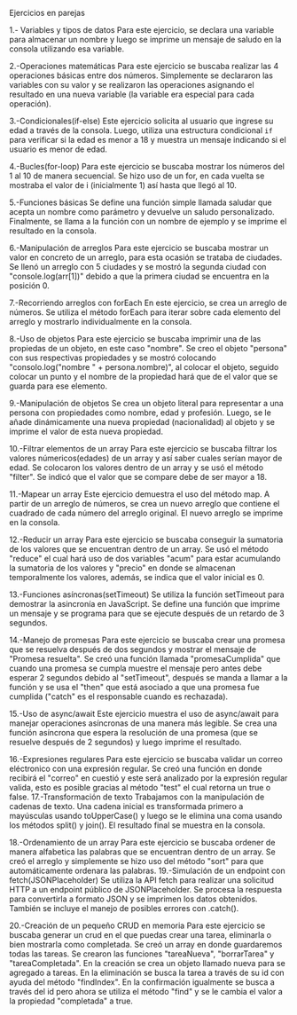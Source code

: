 Ejercicios en parejas

1.- Variables y tipos de datos
  Para este ejercicio, se declara una variable para almacenar un nombre y luego se imprime un mensaje de saludo en la consola utilizando esa variable.

2.-Operaciones matemáticas
  Para este ejercicio se buscaba realizar las 4 operaciones básicas entre dos números.
  Simplemente se declararon las variables con su valor y se realizaron las operaciones asignando el resultado en una nueva variable (la variable era especial para cada operación).
  
3.-Condicionales(if-else)
  Este ejercicio solicita al usuario que ingrese su edad a través de la consola. Luego, utiliza una estructura condicional `if` para verificar si la edad es menor a 18 y muestra un mensaje indicando si el usuario es menor de edad.

4.-Bucles(for-loop)
  Para este ejercicio se buscaba mostrar los números del 1 al 10 de manera secuencial.
  Se hizo uso de un for, en cada vuelta se mostraba el valor de i (inicialmente 1) así hasta que llegó al 10.
  
5.-Funciones básicas
  Se define una función simple llamada saludar que acepta un nombre como parámetro y devuelve un saludo personalizado. Finalmente, se llama a la función con un nombre de ejemplo y se imprime el resultado en la consola.

6.-Manipulación de arreglos
  Para este ejercicio se buscaba mostrar un valor en concreto de un arreglo, para esta ocasión se trataba de ciudades.
  Se llenó un arreglo con 5 ciudades y se mostró la segunda ciudad con "console.log(arr[1])" debido a que la primera ciudad se encuentra en la posición 0.
  
7.-Recorriendo arreglos con forEach
  En este ejercicio, se crea un arreglo de números. Se utiliza el método forEach para iterar sobre cada elemento del arreglo y mostrarlo individualmente en la consola.

8.-Uso de objetos
  Para este ejercicio se buscaba imprimir una de las propiedas de un objeto, en este caso "nombre".
  Se creo el objeto "persona" con sus respectivas propiedades y se mostró colocando "consolo.log("nombre " + persona.nombre)", al colocar el objeto, 
  seguido colocar un punto y el nombre de la propiedad hará que de el valor que se guarda para ese elemento.
  
9.-Manipulación de objetos
  Se crea un objeto literal para representar a una persona con propiedades como nombre, edad y profesión. Luego, se le añade dinámicamente una nueva propiedad (nacionalidad) al objeto y se imprime el valor de esta nueva propiedad.

10.-Filtrar elementos de un array
  Para este ejercicio se buscaba filtrar los valores númericos(edades) de un array y así saber cuales serían mayor de edad.
  Se colocaron los valores dentro de un array y se usó el método "filter". Se indicó que el valor que se compare debe de ser mayor a 18.
  
11.-Mapear un array
  Este ejercicio demuestra el uso del método map. A partir de un arreglo de números, se crea un nuevo arreglo que contiene el cuadrado de cada número del arreglo original. El nuevo arreglo se imprime en la consola.

12.-Reducir un array
  Para este ejercicio se buscaba conseguir la sumatoria de los valores que se encuentran dentro de un array.
  Se usó el método "reduce" el cual hará uso de dos variables "acum" para estar acumulando la sumatoria de los valores y "precio" en donde se almacenan 
  temporalmente los valores, además, se indica que el valor inicial es 0.
  
13.-Funciones asíncronas(setTimeout)
  Se utiliza la función setTimeout para demostrar la asincronía en JavaScript. Se define una función que imprime un mensaje y se programa para que se ejecute después de un retardo de 3 segundos.

14.-Manejo de promesas
  Para este ejercicio se buscaba crear una promesa que se resuelva después de dos segundos y mostrar el mensaje de "Promesa resuelta".
  Se creó una función llamada "promesaCumplida" que cuando una promesa se cumpla muestre el mensaje pero antes debe esperar 2 segundos debido al
  "setTimeout", después se manda a llamar a la función y se usa el "then" que está asociado a que una promesa fue cumplida ("catch" es el responsable cuando es rechazada).
  
15.-Uso de async/await
  Este ejercicio muestra el uso de async/await para manejar operaciones asíncronas de una manera más legible. Se crea una función asíncrona que espera la resolución de una promesa (que se resuelve después de 2 segundos) y luego imprime el resultado.

16.-Expresiones regulares
  Para este ejercicio se buscaba validar un correo eléctronico con una expresión regular.
  Se creó una función en donde recibirá el "correo" en cuestió y este será analizado por la expresión regular valida, esto es posible gracias al método "test" el cual retorna un true o false.
17.-Transformación de texto
  Trabajamos con la manipulación de cadenas de texto. Una cadena inicial es transformada primero a mayúsculas usando toUpperCase() y luego se le elimina una coma usando los métodos split() y join(). El resultado final se muestra en la consola.

18.-Ordenamiento de un array
  Para este ejercicio se buscaba ordener de manera alfabetica las palabras que se encuentran dentro de un array.
  Se creó el arreglo y simplemente se hizo uso del método "sort" para que automáticamente ordenara las palabras.
19.-Simulación de un endpoint con fetch(JSONPlaceholder)
  Se utiliza la API fetch para realizar una solicitud HTTP a un endpoint público de JSONPlaceholder. Se procesa la respuesta para convertirla a formato JSON y se imprimen los datos obtenidos. También se incluye el manejo de posibles errores con .catch().

20.-Creación de un pequeño CRUD en memoria
  Para este ejercicio se buscaba generar un crud en el que puedas crear una tarea, eliminarla o bien mostrarla como completada.
  Se creó un array en donde guardaremos todas las tareas. Se crearon las funciones "tareaNueva", "borrarTarea" y "tareaCompletada".
  En la creación se crea un objeto llamado nueva para se agregado a tareas.
  En la eliminación se busca la tarea a través de su id con ayuda del método "findIndex".
  En la confirmación igualmente se busca a través del id pero ahora se utiliza el método "find" y se le cambia el valor a la propiedad "completada" a true.
